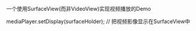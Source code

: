 
一个使用SurfaceView(而非VideoView)实现视频播放的Demo

mediaPlayer.setDisplay(surfaceHolder); // 把视频影像显示在SurfaceView中